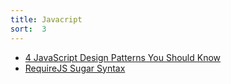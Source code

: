 ```yaml
---
title: Javacript
sort:  3
---
```



* [4 JavaScript Design Patterns You Should Know](https://scotch.io/bar-talk/4-javascript-design-patterns-you-should-know)
* [RequireJS Sugar Syntax](http://requirejs.org/docs/whyamd.html#sugar)